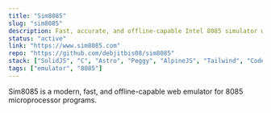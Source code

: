```yaml
---
title: "Sim8085"
slug: "sim8085"
description: Fast, accurate, and offline-capable Intel 8085 simulator with assembler and debugger. Works on desktop and mobile.
status: "active"
link: "https://www.sim8085.com"
repo: "https://github.com/debjitbis08/sim8085"
stack: ["SolidJS", "C", "Astro", "Peggy", "AlpineJS", "Tailwind", "Codemirror"]
tags: ["emulator", "8085"]
---
```


Sim8085 is a modern, fast, and offline-capable web emulator for 8085 microprocessor programs.
